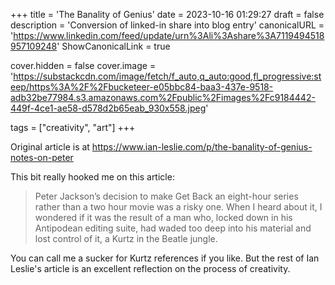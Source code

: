 +++
title = 'The Banality of Genius'
date = 2023-10-16 01:29:27
draft = false
description = 'Conversion of linked-in share into blog entry'
canonicalURL = 'https://www.linkedin.com/feed/update/urn%3Ali%3Ashare%3A7119494518957109248'
ShowCanonicalLink = true

cover.hidden = false
cover.image = 'https://substackcdn.com/image/fetch/f_auto,q_auto:good,fl_progressive:steep/https%3A%2F%2Fbucketeer-e05bbc84-baa3-437e-9518-adb32be77984.s3.amazonaws.com%2Fpublic%2Fimages%2Fc9184442-449f-4ce1-ae58-d578d2b65eab_930x558.jpeg'

tags = ["creativity", "art"]
+++

Original article is at https://www.ian-leslie.com/p/the-banality-of-genius-notes-on-peter

This bit really hooked me on this article:

> Peter Jackson’s decision to make Get
> Back an eight-hour series rather than a two hour movie was a risky one. When I
> heard about it, I wondered if it was the result of a man who, locked down in his
> Antipodean editing suite, had waded too deep into his material and lost control
> of it, a Kurtz in the Beatle jungle.

You can call me a sucker for Kurtz references if you like.  But the rest of Ian
Leslie's article is an excellent reflection on the process of creativity.
